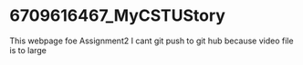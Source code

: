 # 6709616467_MyCSTUStory
This webpage foe Assignment2
I cant git push to git hub because video file is to large
